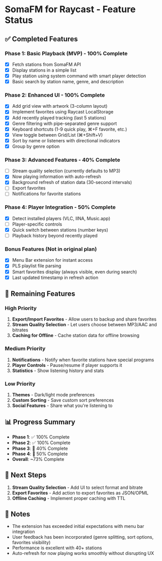 # SomaFM for Raycast - Feature Status

## ✅ Completed Features

### Phase 1: Basic Playback (MVP) - 100% Complete
- [x] Fetch stations from SomaFM API
- [x] Display stations in a simple list
- [x] Play station using system command with smart player detection
- [x] Basic search by station name, genre, and description

### Phase 2: Enhanced UI - 100% Complete
- [x] Add grid view with artwork (3-column layout)
- [x] Implement favorites using Raycast LocalStorage
- [x] Add recently played tracking (last 5 stations)
- [x] Genre filtering with pipe-separated genre support
- [x] Keyboard shortcuts (1-9 quick play, ⌘+F favorite, etc.)
- [x] View toggle between Grid/List (⌘+Shift+V)
- [x] Sort by name or listeners with directional indicators
- [x] Group by genre option

### Phase 3: Advanced Features - 40% Complete
- [ ] Stream quality selection (currently defaults to MP3)
- [x] Now playing information with auto-refresh
- [x] Background refresh of station data (30-second intervals)
- [ ] Export favorites
- [ ] Notifications for favorite stations

### Phase 4: Player Integration - 50% Complete
- [x] Detect installed players (VLC, IINA, Music.app)
- [ ] Player-specific controls
- [x] Quick switch between stations (number keys)
- [ ] Playback history beyond recently played

### Bonus Features (Not in original plan)
- [x] Menu Bar extension for instant access
- [x] PLS playlist file parsing
- [x] Smart favorites display (always visible, even during search)
- [x] Last updated timestamp in refresh action

## 🚧 Remaining Features

### High Priority
1. **Export/Import Favorites** - Allow users to backup and share favorites
2. **Stream Quality Selection** - Let users choose between MP3/AAC and bitrates
3. **Caching for Offline** - Cache station data for offline browsing

### Medium Priority
1. **Notifications** - Notify when favorite stations have special programs
2. **Player Controls** - Pause/resume if player supports it
3. **Statistics** - Show listening history and stats

### Low Priority
1. **Themes** - Dark/light mode preferences
2. **Custom Sorting** - Save custom sort preferences
3. **Social Features** - Share what you're listening to

## 📊 Progress Summary

- **Phase 1**: ✅ 100% Complete
- **Phase 2**: ✅ 100% Complete  
- **Phase 3**: 🚧 40% Complete
- **Phase 4**: 🚧 50% Complete
- **Overall**: ~73% Complete

## 🎯 Next Steps

1. **Stream Quality Selection** - Add UI to select format and bitrate
2. **Export Favorites** - Add action to export favorites as JSON/OPML
3. **Offline Caching** - Implement proper caching with TTL

## 📝 Notes

- The extension has exceeded initial expectations with menu bar integration
- User feedback has been incorporated (genre splitting, sort options, favorites visibility)
- Performance is excellent with 40+ stations
- Auto-refresh for now playing works smoothly without disrupting UX